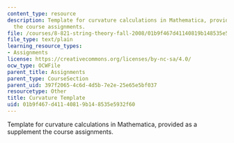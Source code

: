 ```yaml
---
content_type: resource
description: Template for curvature calculations in Mathematica, provided as a supplement
  the course assignments.
file: /courses/8-821-string-theory-fall-2008/01b9f467d41140819b148535e5932f60_curvaturetemplate.nb
file_type: text/plain
learning_resource_types:
- Assignments
license: https://creativecommons.org/licenses/by-nc-sa/4.0/
ocw_type: OCWFile
parent_title: Assignments
parent_type: CourseSection
parent_uid: 397f2065-4c6d-4d5b-7e2e-25e65e5bf037
resourcetype: Other
title: Curvature Template
uid: 01b9f467-d411-4081-9b14-8535e5932f60
---
```

Template for curvature calculations in Mathematica, provided as a supplement the course assignments.